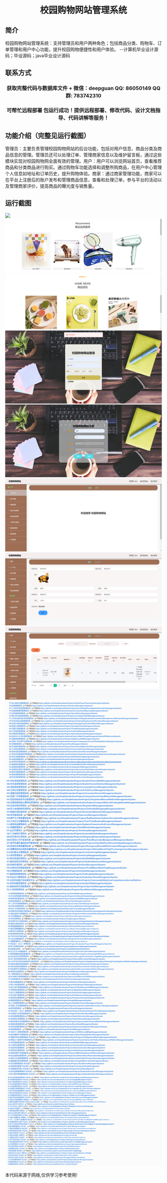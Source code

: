 <p><h1 align="center">校园购物网站管理系统</h1></p>

## 简介
校园购物网站管理系统：支持管理员和用户两种角色；包括商品分类、购物车、订单管理和用户中心功能，提升校园购物便捷性和用户体验。    --计算机毕业设计源码；毕设源码；java毕业设计源码


## 联系方式
<p><h3 align="center">获取完整代码与数据库文件 + 微信：deepguan QQ: 86050149 QQ群: 783742310</h3></p>
<p><h3 align="center">可帮忙远程部署 包运行成功！提供远程部署、修改代码、设计文档指导、代码讲解等服务！</h3></p>

## 功能介绍（完整见运行截图）
管理员：主要负责管理校园购物网站的后台功能，包括对用户信息、商品分类及商品信息的管理。管理员还可以处理订单、管理商家信息以及维护留言板，通过这些模块实现对校园购物网全面有效的管理。用户：用户可以浏览网站首页，查看推荐商品和分类商品进行购买。通过购物车功能选择和调整所购商品，在用户中心管理个人信息如地址和订单历史，提升购物体验。商家：通过商家管理功能，商家可以在平台上注册后的账户发布和管理商品信息，查看和处理订单，参与平台的活动以及管理商家评价，提高商品的曝光度与销售量。


## 运行截图
![](imgs/588112-20221008121652319-883818601.png)
![](imgs/588112-20221008121713269-196407241.png)
![](imgs/588112-20221008121721428-1590629016.png)
![](imgs/588112-20221008121747252-650172271.png)
![](imgs/588112-20221008121808802-2108755954.png)
![](imgs/588112-20221008121815827-573654090.png)
![](imgs/588112-20221008121820303-476307329.png)
![](imgs/588112-20221008121826696-319717665.png)
![](imgs/588112-20220922103526339-1493007170.png)
![](imgs/588112-20220922103543790-1329624097.png)
![](imgs/588112-20220922103559105-1654136839.png)
![](imgs/588112-20220922103617450-1858868571.png)
![](imgs/588112-20220922103637646-959105862.png)

<p>本代码来源于网络,仅供学习参考使用!</p>
